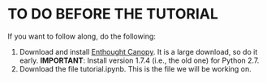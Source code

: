 # TO DO BEFORE THE TUTORIAL
If you want to follow along, do the following:
<ol>
  <li>Download and install <a href="https://store.enthought.com/downloads/">Enthought Canopy</a>. It is a large download, so do it early. <b>IMPORTANT</b>: Install version 1.7.4 (i.e., the old one) for Python 2.7. </li>
  <li>Download the file tutorial.ipynb. This is the file we will be working on.</li>
</ol>
